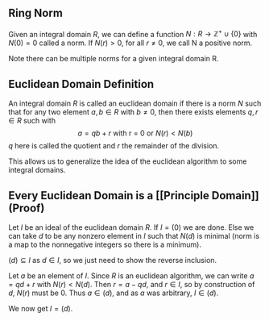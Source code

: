 ## Ring Norm

Given an integral domain $R$, we can define a function $N : R \rightarrow \mathbb{Z}^{+} \cup \{0\}$ with $N(0) = 0$ called a norm. If $N(r) > 0$, for all $r \neq 0$, we call N a positive norm.

Note there can be multiple norms for a given integral domain R.

## Euclidean Domain Definition

An integral domain $R$ is called an euclidean domain if there is a norm $N$ such that for any two element $a, b \in R$ with $b \neq 0$, then there exists elements $q,r \in R$ such with $$a = qb + r \text{ with r = 0 or } N(r) < N(b)$$
$q$ here is called the quotient and $r$ the remainder of the division.

This allows us to generalize the idea of the euclidean algorithm to some integral domains.

## Every Euclidean Domain is a [[Principle Domain]] (Proof)

Let $I$ be an ideal of the euclidean domain $R$. If $I = (0)$ we are done. Else we can take $d$ to be any nonzero element in $I$ such that $N(d)$ is minimal (norm is a map to the nonnegative integers so there is a minimum).

$(d) \subseteq I$ as $d \in I$, so we just need to show the reverse inclusion.

Let $a$ be an element of $I$. Since $R$ is an euclidean algorithm, we can write $a = qd + r$ with $N(r) < N(d)$. Then $r = a - qd$, and $r \in I$, so by construction of $d$, $N(r)$ must be $0$. Thus $a \in (d)$, and as $a$ was arbitrary, $I \in (d)$. 

We now get $I = (d)$.
